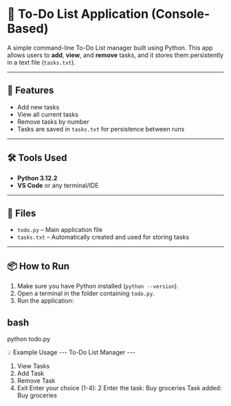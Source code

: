 # 📝 To-Do List Application (Console-Based)

A simple command-line To-Do List manager built using Python. This app allows users to **add**, **view**, and **remove** tasks, and it stores them persistently in a text file (`tasks.txt`).

---

## 🚀 Features

- Add new tasks
- View all current tasks
- Remove tasks by number
- Tasks are saved in `tasks.txt` for persistence between runs

---

## 🛠️ Tools Used

- **Python 3.12.2**
- **VS Code** or any terminal/IDE

---

## 📂 Files

- `todo.py` – Main application file
- `tasks.txt` – Automatically created and used for storing tasks

---

## 📦 How to Run

1. Make sure you have Python installed (`python --version`).
2. Open a terminal in the folder containing `todo.py`.
3. Run the application:

## bash
python todo.py 


💡 Example Usage
  --- To-Do List Manager ---
  1. View Tasks
  2. Add Task
  3. Remove Task
  4. Exit
  Enter your choice (1-4): 2
  Enter the task: Buy groceries
  Task added: Buy groceries

